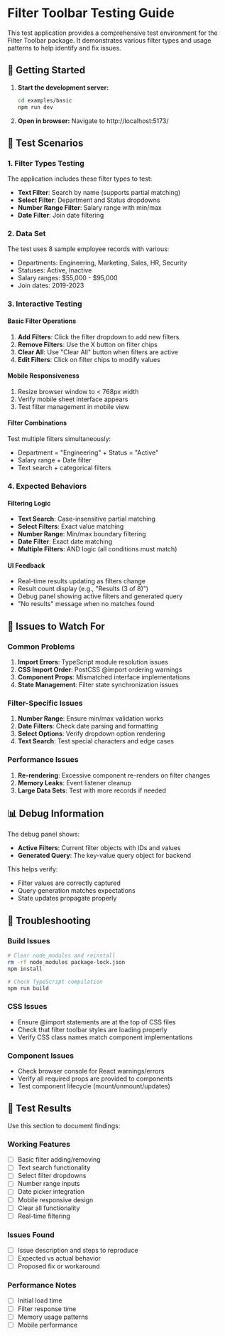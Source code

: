 # Filter Toolbar Testing Guide

This test application provides a comprehensive test environment for the Filter Toolbar package. It demonstrates various filter types and usage patterns to help identify and fix issues.

## 🚀 Getting Started

1. **Start the development server:**
   ```bash
   cd examples/basic
   npm run dev
   ```

2. **Open in browser:**
   Navigate to http://localhost:5173/

## 🧪 Test Scenarios

### 1. Filter Types Testing
The application includes these filter types to test:

- **Text Filter**: Search by name (supports partial matching)
- **Select Filter**: Department and Status dropdowns 
- **Number Range Filter**: Salary range with min/max
- **Date Filter**: Join date filtering

### 2. Data Set
The test uses 8 sample employee records with various:
- Departments: Engineering, Marketing, Sales, HR, Security
- Statuses: Active, Inactive  
- Salary ranges: $55,000 - $95,000
- Join dates: 2019-2023

### 3. Interactive Testing

#### Basic Filter Operations
1. **Add Filters**: Click the filter dropdown to add new filters
2. **Remove Filters**: Use the X button on filter chips
3. **Clear All**: Use "Clear All" button when filters are active
4. **Edit Filters**: Click on filter chips to modify values

#### Mobile Responsiveness  
1. Resize browser window to < 768px width
2. Verify mobile sheet interface appears
3. Test filter management in mobile view

#### Filter Combinations
Test multiple filters simultaneously:
- Department = "Engineering" + Status = "Active" 
- Salary range + Date filter
- Text search + categorical filters

### 4. Expected Behaviors

#### Filtering Logic
- **Text Search**: Case-insensitive partial matching
- **Select Filters**: Exact value matching
- **Number Range**: Min/max boundary filtering  
- **Date Filter**: Exact date matching
- **Multiple Filters**: AND logic (all conditions must match)

#### UI Feedback
- Real-time results updating as filters change
- Result count display (e.g., "Results (3 of 8)")
- Debug panel showing active filters and generated query
- "No results" message when no matches found

## 🐛 Issues to Watch For

### Common Problems
1. **Import Errors**: TypeScript module resolution issues
2. **CSS Import Order**: PostCSS @import ordering warnings  
3. **Component Props**: Mismatched interface implementations
4. **State Management**: Filter state synchronization issues

### Filter-Specific Issues
1. **Number Range**: Ensure min/max validation works
2. **Date Filters**: Check date parsing and formatting
3. **Select Options**: Verify dropdown option rendering
4. **Text Search**: Test special characters and edge cases

### Performance Issues
1. **Re-rendering**: Excessive component re-renders on filter changes
2. **Memory Leaks**: Event listener cleanup
3. **Large Data Sets**: Test with more records if needed

## 📊 Debug Information

The debug panel shows:
- **Active Filters**: Current filter objects with IDs and values
- **Generated Query**: The key-value query object for backend

This helps verify:
- Filter values are correctly captured
- Query generation matches expectations  
- State updates propagate properly

## 🔧 Troubleshooting

### Build Issues
```bash
# Clear node_modules and reinstall
rm -rf node_modules package-lock.json
npm install

# Check TypeScript compilation
npm run build
```

### CSS Issues  
- Ensure @import statements are at the top of CSS files
- Check that filter toolbar styles are loading properly
- Verify CSS class names match component implementations

### Component Issues
- Check browser console for React warnings/errors
- Verify all required props are provided to components
- Test component lifecycle (mount/unmount/updates)

## 📝 Test Results

Use this section to document findings:

### Working Features
- [ ] Basic filter adding/removing
- [ ] Text search functionality  
- [ ] Select filter dropdowns
- [ ] Number range inputs
- [ ] Date picker integration
- [ ] Mobile responsive design
- [ ] Clear all functionality
- [ ] Real-time filtering

### Issues Found
- [ ] Issue description and steps to reproduce
- [ ] Expected vs actual behavior
- [ ] Proposed fix or workaround

### Performance Notes
- [ ] Initial load time
- [ ] Filter response time
- [ ] Memory usage patterns
- [ ] Mobile performance